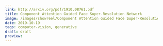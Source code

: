 ```yaml
---
link: http://arxiv.org/pdf/1910.08761.pdf
title: Component Attention Guided Face Super-Resolution Network
image: /images/showreel/Component Attention Guided Face Super-Resolution Network.jpg
date: 2019-10-19
tags: computer-vision, generative
draft: draft
preview:
---
```



